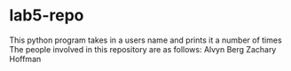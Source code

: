 # lab5-repo

This python program takes in a users name and prints it a number of times
The people involved in this repository are as follows:
Alvyn Berg
Zachary Hoffman
